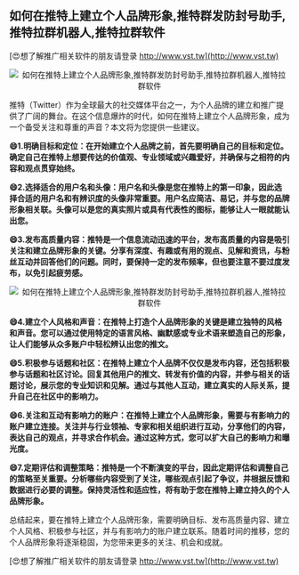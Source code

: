 ## **如何在推特上建立个人品牌形象,推特群发防封号助手,推特拉群机器人,推特拉群软件**

[😍想了解推广相关软件的朋友请登录 http://www.vst.tw](http://www.vst.tw)

 <center><img src="https://vst.tw/MP4/tuiguang/png/4.png" alt="如何在推特上建立个人品牌形象,推特群发防封号助手,推特拉群机器人,推特拉群软件"></center>

推特（Twitter）作为全球最大的社交媒体平台之一，为个人品牌的建立和推广提供了广阔的舞台。在这个信息爆炸的时代，如何在推特上建立个人品牌形象，成为一个备受关注和尊重的声音？本文将为您提供一些建议。

**😄1.明确目标和定位：在开始建立个人品牌之前，首先要明确自己的目标和定位。确定自己在推特上想要传达的价值观、专业领域或兴趣爱好，并确保与之相符的内容和观点贯穿始终。**

**😄2.选择适合的用户名和头像：用户名和头像是您在推特上的第一印象，因此选择合适的用户名和有辨识度的头像非常重要。用户名应简洁、易记，并与您的品牌形象相关联。头像可以是您的真实照片或具有代表性的图标，能够让人一眼就能认出您。**

**😄3.发布高质量内容：推特是一个信息流动迅速的平台，发布高质量的内容是吸引关注和建立品牌形象的关键。分享有深度、有趣或有用的观点、见解和资讯，与粉丝互动并回答他们的问题。同时，要保持一定的发布频率，但也要注意不要过度发布，以免引起疲劳感。**

 <center><img src="https://vst.tw/MP4/tuiguang/png/8.png" alt="如何在推特上建立个人品牌形象,推特群发防封号助手,推特拉群机器人,推特拉群软件"></center>

**😄4.建立个人风格和声音：在推特上打造个人品牌形象的关键是建立独特的风格和声音。您可以通过使用特定的语言风格、幽默感或专业术语来塑造自己的形象，让人们能够从众多账户中轻松辨认出您的推文。**

**😄5.积极参与话题和社区：在推特上建立个人品牌不仅仅是发布内容，还包括积极参与话题和社区讨论。回复其他用户的推文、转发有价值的内容，并参与相关的话题讨论，展示您的专业知识和见解。通过与其他人互动，建立真实的人际关系，提升自己在社区中的影响力。**

**😄6.关注和互动有影响力的账户：在推特上建立个人品牌形象，需要与有影响力的账户建立连接。关注并与行业领袖、专家和相关组织进行互动，分享他们的内容，表达自己的观点，并寻求合作机会。通过这种方式，您可以扩大自己的影响力和曝光度。**

**😄7.定期评估和调整策略：推特是一个不断演变的平台，因此定期评估和调整自己的策略至关重要。分析哪些内容受到了关注，哪些观点引起了争议，并根据反馈和数据进行必要的调整。保持灵活性和适应性，将有助于您在推特上建立持久的个人品牌形象。**

总结起来，要在推特上建立个人品牌形象，需要明确目标、发布高质量内容、建立个人风格、积极参与社区，并与有影响力的账户建立联系。随着时间的推移，您的个人品牌形象将逐渐稳固，为您带来更多的关注、机会和成就。

[😍想了解推广相关软件的朋友请登录 http://www.vst.tw](http://www.vst.tw)



